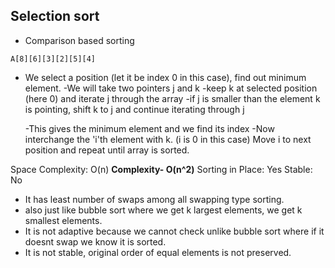 ## Selection sort
* Comparison based sorting
```
A[8][6][3][2][5][4]
```
* We select a position (let it be index 0 in this case), find out minimum element.
  -We will take two pointers j and k
  -keep k at selected position (here 0) and iterate j through the array
  -if j is smaller than the element k is pointing, shift k to j and continue iterating through j
  
  -This gives the minimum element and we find its index
  -Now interchange the 'i'th element with k. (i is 0 in this case)
    Move i to next position and repeat until array is sorted.


Space Complexity:  O(n)
**Complexity- O(n^2)**
Sorting in Place:  Yes
Stable:  No

* It has least number of swaps among all swapping type sorting.
* also just like bubble sort where we get k largest elements, we get k smallest elements.
* It is not adaptive because we cannot check unlike bubble sort where if it doesnt swap we know it is sorted.
* It is not stable, original order of equal elements is not preserved.